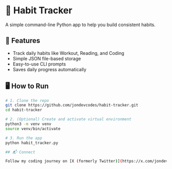 # 🧠 Habit Tracker

A simple command-line Python app to help you build consistent habits.

## 🚀 Features

- Track daily habits like Workout, Reading, and Coding
- Simple JSON file-based storage
- Easy-to-use CLI prompts
- Saves daily progress automatically

## 🖥️ How to Run

```bash
# 1. Clone the repo
git clone https://github.com/jondevcodes/habit-tracker.git
cd habit-tracker

# 2. (Optional) Create and activate virtual environment
python3 -m venv venv
source venv/bin/activate

# 3. Run the app
python habit_tracker.py

## 📬 Connect

Follow my coding journey on [X (formerly Twitter)](https://x.com/jondevcodes) — drop a ⭐ if this repo helps!
